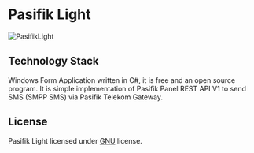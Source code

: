 # Pasifik Light
![PasifikLight](https://raw.githubusercontent.com/PasifikTelekom/pasifik-light/master/PasifikLight/favicon.ico "Pasifik Light")
## Technology Stack
Windows Form Application written in C#, it is free and an open source program. 
It is simple implementation of Pasifik Panel REST API V1 to send SMS (SMPP SMS) via Pasifik Telekom Gateway.
## License
Pasifik Light licensed under [GNU](http://www.gnu.org/licenses/gpl-3.0.en.html) license.
